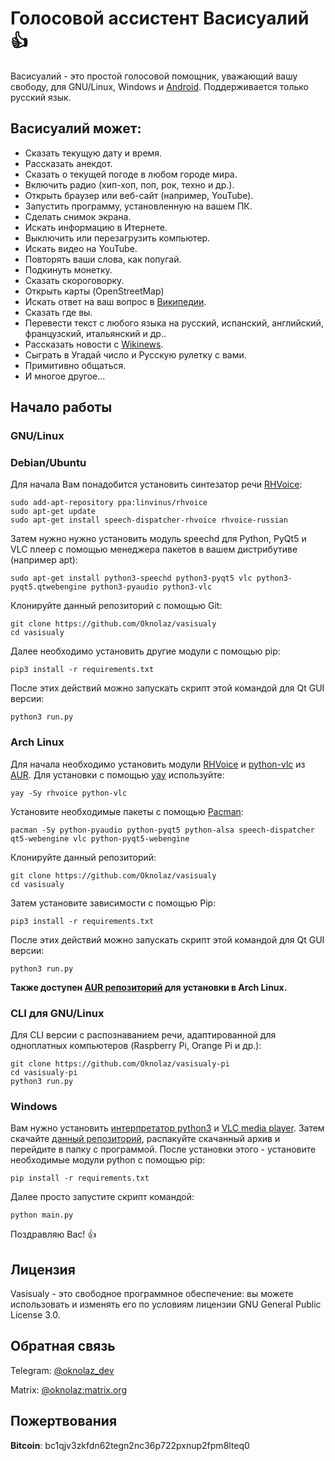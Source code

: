 # Голосовой ассистент Васисуалий :+1:
Васисуалий - это простой голосовой помощник, уважающий вашу свободу, для GNU/Linux, Windows и [Android](https://github.com/Oknolaz/vasisualy-android). Поддерживается только русский язык.
## Васисуалий может:
- Сказать текущую дату и время.
- Рассказать анекдот.
- Сказать о текущей погоде в любом городе мира.
- Включить радио (хип-хоп, поп, рок, техно и др.).
- Открыть браузер или веб-сайт (например, YouTube).
- Запустить программу, установленную на вашем ПК.
- Сделать снимок экрана.
- Искать информацию в Итернете.
- Выключить или перезагрузить компьютер.
- Искать видео на YouTube.
- Повторять ваши слова, как попугай.
- Подкинуть монетку.
- Сказать скороговорку.
- Открыть карты (OpenStreetMap)
- Искать ответ на ваш вопрос в [Википедии](https://wikipedia.org).
- Сказать где вы.
- Перевести текст с любого языка на русский, испанский, английский, французский, итальянский и др..
- Рассказать новости с [Wikinews](https://wikinews.org/).
- Сыграть в Угадай число и Русскую рулетку с вами.
- Примитивно общаться.
- И многое другое...
## Начало работы
### GNU/Linux

### Debian/Ubuntu
Для начала Вам понадобится установить синтезатор речи [RHVoice](https://github.com/Olga-Yakovleva/RHVoice/):
```
sudo add-apt-repository ppa:linvinus/rhvoice
sudo apt-get update
sudo apt-get install speech-dispatcher-rhvoice rhvoice-russian
```
Затем нужно нужно установить модуль speechd для Python, PyQt5 и VLC плеер с помощью менеджера пакетов в вашем дистрибутиве (например apt):
```
sudo apt-get install python3-speechd python3-pyqt5 vlc python3-pyqt5.qtwebengine python3-pyaudio python3-vlc
```
Клонируйте данный репозиторий с помощью Git:
```
git clone https://github.com/Oknolaz/vasisualy
cd vasisualy
```
Далее необходимо установить другие модули с помощью pip:
```
pip3 install -r requirements.txt
```
После этих действий можно запускать скрипт этой командой для Qt GUI версии:
```
python3 run.py
```

### Arch Linux
Для начала необходимо установить модули [RHVoice](https://aur.archlinux.org/packages/rhvoice) и [python-vlc](https://aur.archlinux.org/packages/python-vlc/) из [AUR](https://aur.archlinux.org/). Для установки с помощью [yay](https://aur.archlinux.org/packages/yay/) используйте:
```
yay -Sy rhvoice python-vlc
```
Установите необходимые пакеты с помощью [Pacman](https://wiki.archlinux.org/index.php/Pacman_(%D0%A0%D1%83%D1%81%D1%81%D0%BA%D0%B8%D0%B9)):
```
pacman -Sy python-pyaudio python-pyqt5 python-alsa speech-dispatcher qt5-webengine vlc python-pyqt5-webengine
```
Клонируйте данный репозиторий:
```
git clone https://github.com/Oknolaz/vasisualy
cd vasisualy
```
Затем установите зависимости с помощью Pip:
```
pip3 install -r requirements.txt
```
После этих действий можно запускать скрипт этой командой для Qt GUI версии:
```
python3 run.py
```
**Также доступен [AUR репозиторий](https://aur.archlinux.org/packages/vasisualy-git/) для установки в Arch Linux.**
### CLI для GNU/Linux
Для CLI версии с распознаванием речи, адаптированной для одноплатных компьютеров (Raspberry Pi, Orange Pi и др.):
```
git clone https://github.com/Oknolaz/vasisualy-pi
cd vasisualy-pi
python3 run.py
```
### Windows
Вам нужно установить [интерпретатор python3](https://python.org) и [VLC media player](https://videolan.org/).
Затем скачайте [данный репозиторий](https://github.com/Oknolaz/vasisualy-windows/), распакуйте скачанный архив и перейдите в папку с программой.
После установки этого - установите необходимые модули python с помощью pip:
```
pip install -r requirements.txt
```
Далее просто запустите скрипт командой:
```
python main.py
```
Поздравляю Вас! :+1:

## Лицензия
Vasisualy - это свободное программное обеспечение: вы можете использовать и изменять его по условиям лицензии GNU General Public License 3.0.

## Обратная связь
Telegram: [@oknolaz_dev](https://t.me/oknolaz_dev)

Matrix: [@oknolaz:matrix.org](https://matrix.to/#/@oknolaz:matrix.org)


## Пожертвования
**Bitcoin**: bc1qjv3zkfdn62tegn2nc36p722pxnup2fpm8lteq0

